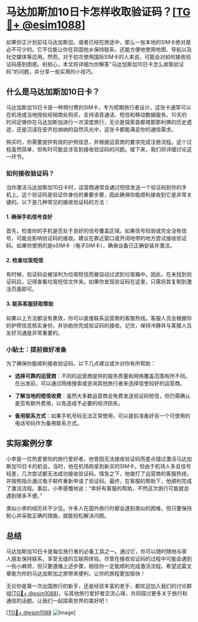 # 马达加斯加10日卡怎样收取验证码？[[TG💪+ @esim1088](https://t.me/s/esim1088)]

如果你正计划前往马达加斯加，或者已经在旅途中，那么一张本地的SIM卡绝对是必不可少的。它不仅能让你在异国他乡保持联系，还能方便地使用地图、导航以及社交媒体等应用。然而，对于初次使用国际SIM卡的人来说，可能会对如何接收验证码感到困惑。别担心，本文将详细为你解答“马达加斯加10日卡怎么收取验证码”的问题，并分享一些实用的小技巧。

## 什么是马达加斯加10日卡？

马达加斯加10日卡是一种预付费的SIM卡，专为短期旅行者设计。这张卡通常可以在机场或当地授权经销商处购买，支持语音通话、短信和移动数据服务。10天的时间足够你在马达加斯加进行一次深度旅行，无论是探索首都塔那那利佛的历史遗迹，还是沉浸在安齐拉纳纳的自然风光中，这张卡都能满足你的通信需求。

购买时，你需要提供有效的护照信息，并根据运营商的要求完成注册流程。这个过程虽然简单，但有时可能会涉及到接收验证码的问题。接下来，我们将详细讨论这一环节。

### 如何接收验证码？

当你激活马达加斯加10日卡时，运营商通常会通过短信发送一个验证码到你的手机上。这个验证码是验证你身份的重要步骤，因此确保你能顺利接收到它是非常关键的。以下是几种常见的接收验证码的方法：

#### 1. 确保手机信号良好

首先，检查你的手机是否处于良好的信号覆盖区域。如果信号较弱或完全没有信号，可能会影响验证码的接收。建议在靠近窗口或开阔地带的地方尝试接收验证码。如果你使用的是eSIM卡（电子SIM卡），确保设备已正确安装并激活。

#### 2. 检查垃圾短信

有时候，验证码会被误判为垃圾短信而被自动过滤到垃圾箱中。因此，在未找到验证码后，记得查看垃圾短信文件夹。如果你发现验证码在这里，只需将其复制到激活页面即可。

#### 3. 联系客服获取帮助

如果以上方法都没有奏效，你可以直接联系运营商的客服热线。客服人员会根据你的护照信息核实身份，并协助你完成验证码的接收。记住，保持冷静并与客服人员友好沟通是非常重要的。

### 小贴士：提前做好准备

为了确保你能顺利接收验证码，以下几点建议或许对你有所帮助：

- **选择可靠的运营商**：不同的运营商提供的服务质量和网络覆盖范围有所不同。在出发前，可以通过网络搜索或咨询其他旅行者来选择信誉较好的运营商。
  
- **了解当地的短信收费**：虽然大多数运营商会免费发送验证码短信，但仍需确认是否有额外费用，以免造成不必要的经济损失。

- **备用联系方式**：如果手机号码无法正常使用，可以提前准备好另一个可使用的电话号码作为备用联系方式。

## 实际案例分享

小李是一位热爱冒险的旅行爱好者，他曾因无法接收验证码而差点错过激活马达加斯加10日卡的机会。当时，他在机场刚拿到新买的SIM卡，但由于机场人多且信号较差，几次尝试都无法成功接收验证码。情急之下，他拨打了运营商的客服热线，并按照指示通过电子邮件重新申请了验证码。最终，在客服的帮助下，他顺利完成了激活流程。事后，小李感慨地说：“幸好有客服的帮助，不然这次旅行可能就会遇到很多不便。”

类似小李的经历并不少见。许多人在国外旅行时都会遇到类似的困难，但只要保持耐心并采取正确的措施，就能轻松解决问题。

## 总结

马达加斯加10日卡是每位旅行者的必备工具之一。通过它，你可以随时随地与家人朋友保持联系，享受无缝的互联网体验。尽管在接收验证码的过程中可能会遇到一些小麻烦，但只要遵循上述步骤，相信你一定能顺利完成激活流程。希望这篇文章能为你的马达加斯加之旅带来便利，让你的旅程更加愉快！

无论你是第一次出国旅行的新手，还是经验丰富的老手，都欢迎加入我们的讨论群组[[TG💪+ @esim1088](https://t.me/s/esim1088)]，与其他旅行爱好者交流心得，共同探讨更多关于旅行和通信的话题。让我们一起探索世界的美好吧！

[[TG💪+ @esim1088](https://t.me/s/esim1088) ![Image](https://i.postimg.cc/4NQfJmqS/Snipaste-2025-05-13-00-14-12.png)]